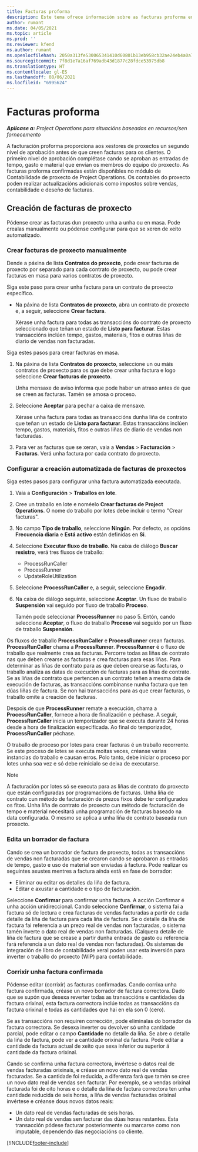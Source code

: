 ```yaml
---
title: Facturas proforma
description: Este tema ofrece información sobre as facturas proforma en Project Operations.
author: rumant
ms.date: 04/05/2021
ms.topic: article
ms.prod: ''
ms.reviewer: kfend
ms.author: rumant
ms.openlocfilehash: 2050a313fe530065341410d60801b13eb958cb32ae24eb4a0a71ab7ea5061881
ms.sourcegitcommit: 7f8d1e7a16af769adb43d1877c28fdce53975db8
ms.translationtype: HT
ms.contentlocale: gl-ES
ms.lasthandoff: 08/06/2021
ms.locfileid: "6995624"
---
```

# <a name="proforma-invoices"></a>Facturas proforma

_**Aplícase a:** Project Operations para situacións baseadas en recursos/sen fornecemento_

A facturación proforma proporciona aos xestores de proxectos un segundo nivel de aprobación antes de que creen facturas para os clientes. O primeiro nivel de aprobación complétase cando se aproban as entradas de tempo, gasto e material que envían os membros do equipo do proxecto. As facturas proforma confirmadas están dispoñibles no módulo de Contabilidade de proxecto de Project Operations. Os contables do proxecto poden realizar actualizacións adicionais como impostos sobre vendas, contabilidade e deseño de facturas.


## <a name="creating-project-invoices"></a>Creación de facturas de proxecto

Pódense crear as facturas dun proxecto unha a unha ou en masa. Pode crealas manualmente ou pódense configurar para que se xeren de xeito automatizado.

### <a name="manually-create-project-invoices"></a>Crear facturas de proxecto manualmente 

Dende a páxina de lista **Contratos do proxecto**, pode crear facturas de proxecto por separado para cada contrato de proxecto, ou pode crear facturas en masa para varios contratos de proxecto.

Siga este paso para crear unha factura para un contrato de proxecto específico.

- Na páxina de lista **Contratos de proxecto**, abra un contrato de proxecto e, a seguir, seleccione **Crear factura**.

    Xérase unha factura para todas as transaccións do contrato de proxecto seleccionado que teñan un estado de **Listo para facturar**. Estas transaccións inclúen tempo, gastos, materiais, fitos e outras liñas de diario de vendas non facturadas.

Siga estes pasos para crear facturas en masa.

1. Na páxina de lista **Contratos do proxecto**, seleccione un ou máis contratos de proxecto para os que debe crear unha factura e logo seleccione **Crear facturas de proxecto**.

    Unha mensaxe de aviso informa que pode haber un atraso antes de que se creen as facturas. Tamén se amosa o proceso.

2. Seleccione **Aceptar** para pechar a caixa de mensaxe.

    Xérase unha factura para todas as transaccións dunha liña de contrato que teñan un estado de **Listo para facturar**. Estas transaccións inclúen tempo, gastos, materiais, fitos e outras liñas de diario de vendas non facturadas.

3. Para ver as facturas que se xeran, vaia a **Vendas** \> **Facturación** \> **Facturas**. Verá unha factura por cada contrato do proxecto.

### <a name="set-up-automated-creation-of-project-invoices"></a>Configurar a creación automatizada de facturas de proxectos 

Siga estes pasos para configurar unha factura automatizada executada.

1. Vaia a **Configuración** \> **Traballos en lote**.
2. Cree un traballo en lote e noméelo **Crear facturas de Project Operations**. O nome do traballo por lotes debe incluír o termo "Crear facturas".
3. No campo **Tipo de traballo**, seleccione **Ningún**. Por defecto, as opcións **Frecuencia diaria** e **Está activo** están definidas en **Si**.
4. Seleccione **Executar fluxo de traballo**. Na caixa de diálogo **Buscar rexistro**, verá tres fluxos de traballo:

    - ProcessRunCaller
    - ProcessRunner
    - UpdateRoleUtilization

5. Seleccione **ProcessRunCaller** e, a seguir, seleccione **Engadir**.
6. Na caixa de diálogo seguinte, seleccione **Aceptar**. Un fluxo de traballo **Suspensión** vai seguido por fluxo de traballo **Proceso**.

    Tamén pode seleccionar **ProcessRunner** no paso 5. Entón, cando seleccione **Aceptar**, o fluxo de traballo **Proceso** vai seguido por un fluxo de traballo **Suspensión**.

Os fluxos de traballo **ProcessRunCaller** e **ProcessRunner** crean facturas. **ProcessRunCaller** chama a **ProcessRunner**. **ProcessRunner** é o fluxo de traballo que realmente crea as facturas. Percorre todas as liñas de contrato nas que deben crearse as facturas e crea facturas para esas liñas. Para determinar as liñas de contrato para as que deben crearse as facturas, o traballo analiza as datas de execución de facturas para as liñas de contrato. Se as liñas de contrato que pertencen a un contrato teñen a mesma data de execución de facturas, as transaccións combínanse nunha factura que ten dúas liñas de factura. Se non hai transaccións para as que crear facturas, o traballo omite a creación de facturas.

Despois de que **ProcessRunner** remate a execución, chama a **ProcessRunCaller**, fornece a hora de finalización e péchase. A seguir, **ProcessRunCaller** inicia un temporizador que se executa durante 24 horas desde a hora de finalización especificada. Ao final do temporizador, **ProcessRunCaller** péchase.

O traballo de proceso por lotes para crear facturas é un traballo recorrente. Se este proceso de lotes se executa moitas veces, créanse varias instancias do traballo e causan erros. Polo tanto, debe iniciar o proceso por lotes unha soa vez e só debe reinicialo se deixa de executarse.

> [!NOTE]
> A facturación por lotes só se executa para as liñas de contrato do proxecto que están configuradas por programacións de facturas. Unha liña de contrato cun método de facturación de prezos fixos debe ter configurados os fitos. Unha liña de contrato de proxecto cun método de facturación de tempo e material necesitará unha programación de facturas baseado na data configurada. O mesmo se aplica a unha liña de contrato baseada nun proxecto.      
 
### <a name="edit-a-draft-invoice"></a>Edita un borrador de factura

Cando se crea un borrador de factura de proxecto, todas as transaccións de vendas non facturadas que se crearon cando se aprobaron as entradas de tempo, gasto e uso de material son enviadas á factura. Pode realizar os seguintes axustes mentres a factura aínda está en fase de borrador:

- Eliminar ou editar os detalles da liña de factura.
- Editar e axustar a cantidade e o tipo de facturación.

Seleccione **Confirmar** para confirmar unha factura. A acción Confirmar é unha acción unidireccional. Cando seleccione **Confirmar**, o sistema fai a factura só de lectura e crea facturas de vendas facturadas a partir de cada detalle da liña de factura para cada liña de factura. Se o detalle da liña de factura fai referencia a un prezo real de vendas non facturadas, o sistema tamén inverte o dato real de vendas non facturadas. (Calquera detalle de liña de factura que se crease a partir dunha entrada de gasto ou referencia fará referencia a un dato real de vendas non facturadas). Os sistemas de integración de libro de contabilidade xeral poden usar esta inversión para inverter o traballo do proxecto (WIP) para contabilidade.

### <a name="correct-a-confirmed-invoice"></a>Corrixir unha factura confirmada

Pódense editar (corrixir) as facturas confirmadas. Cando corrixa unha factura confirmada, créase un novo borrador de factura correctora. Dado que se supón que desexa reverter todas as transaccións e cantidades da factura orixinal, esta factura correctora inclúe todas as transaccións da factura orixinal e todas as cantidades que hai en ela son 0 (cero).

Se as transaccións non requiren corrección, pode eliminalas do borrador da factura correctora. Se desexa inverter ou devolver só unha cantidade parcial, pode editar o campo **Cantidade** no detalle da liña. Se abre o detalle da liña de factura, pode ver a cantidade orixinal da factura. Pode editar a cantidade da factura actual de xeito que sexa inferior ou superior á cantidade da factura orixinal.

Cando se confirma unha factura correctora, invértese o datos real de vendas facturadas orixinais, e créase un novo dato real de vendas facturadas. Se a cantidade foi reducida, a diferenza fará que tamén se cree un novo dato real de vendas sen facturar. Por exemplo, se a vendas orixinal facturada foi de oito horas e o detalle da liña de factura correctora ten unha cantidade reducida de seis horas, a liña de vendas facturadas orixinal invértese e créanse dous novos datos reais:

- Un dato real de vendas facturadas de seis horas.
- Un dato real de vendas sen facturar das dúas horas restantes. Esta transacción pódese facturar posteriormente ou marcarse como non imputable, dependendo das negociacións co cliente.


[!INCLUDE[footer-include](../includes/footer-banner.md)]
